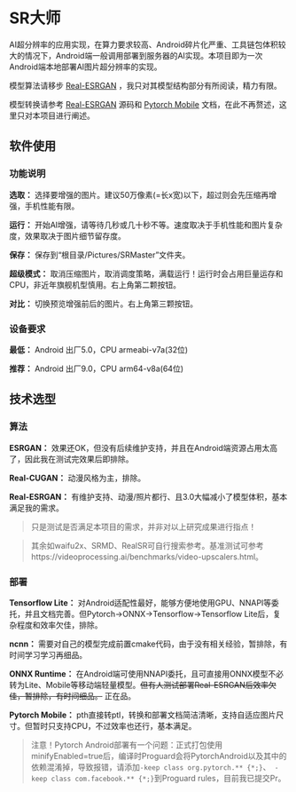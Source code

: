 # SR大师

AI超分辨率的应用实现，在算力要求较高、Android碎片化严重、工具链包体积较大的情况下，Android端一般调用部署到服务器的AI实现。本项目即为一次Android端本地部署AI图片超分辨率的实现。

模型算法请移步 [Real-ESRGAN](https://github.com/xinntao/Real-ESRGAN) ，我只对其模型结构部分有所阅读，精力有限。

模型转换请参考 [Real-ESRGAN](https://github.com/xinntao/Real-ESRGAN) 源码和 [Pytorch Mobile](https://pytorch.org/mobile/home/) 文档，在此不再赘述，这里只对本项目进行阐述。

## 软件使用

### 功能说明

**选取：** 选择要增强的图片。建议50万像素(=长x宽)以下，超过则会先压缩再增强，手机性能有限。

**运行：** 开始AI增强，请等待几秒或几十秒不等。速度取决于手机性能和图片复杂度，效果取决于图片细节留存度。

**保存：** 保存到“根目录/Pictures/SRMaster”文件夹。

**超级模式：** 取消压缩图片，取消调度策略，满载运行！运行时会占用巨量运存和CPU，非近年旗舰机型慎用。右上角第二颗按钮。

**对比：** 切换预览增强前后的图片。右上角第三颗按钮。  

### 设备要求

**最低：** Android 出厂5.0，CPU armeabi-v7a(32位)

**推荐：** Android 出厂9.0，CPU arm64-v8a(64位)

## 技术选型

### 算法

**ESRGAN：** 效果还OK，但没有后续维护支持，并且在Android端资源占用太高了，因此我在测试完效果后即排除。

**Real-CUGAN：** 动漫风格为主，排除。

**Real-ESRGAN：** 有维护支持、动漫/照片都行、且3.0大幅减小了模型体积，基本满足我的需求。

> 只是测试是否满足本项目的需求，并非对以上研究成果进行指点！

> 其余如waifu2x、SRMD、RealSR可自行搜索参考。基准测试可参考https://videoprocessing.ai/benchmarks/video-upscalers.html。

### 部署

**Tensorflow Lite：** 对Android适配性最好，能够方便地使用GPU、NNAPI等委托，并且文档完善。但Pytorch->ONNX->Tensorflow->Tensorflow Lite后，复杂程度和效率欠佳，排除。

**ncnn：** 需要对自己的模型完成前置cmake代码，由于没有相关经验，暂排除，有时间学习学习再细品。

**ONNX Runtime：** 在Android端可使用NNAPI委托，且可直接用ONNX模型不必转为Lite、Mobile等移动端轻量模型。~~但有人测试部署Real-ESRGAN后效率欠佳，暂排除，有时间细品。~~ 正在品。

**Pytorch Mobile：** pth直接转ptl，转换和部署文档简洁清晰，支持自适应图片尺寸。但暂时只支持CPU，不过效率也还行，基本满足。

> 注意！Pytorch Android部署有一个问题：正式打包使用minifyEnabled=true后，编译时Proguard会将PytorchAndroid以及其中的依赖混淆掉，导致报错，请添加`-keep class org.pytorch.** {*;}`、` -keep class com.facebook.** {*;}`到Proguard rules，目前我已提交Pr。
